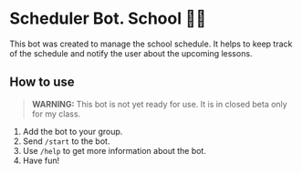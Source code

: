 # Scheduler Bot. School 🤵🏻 

This bot was created to manage the school schedule. It helps to keep track of the schedule and notify the user about the upcoming lessons.

## How to use
> **WARNING:** This bot is not yet ready for use. It is in closed beta only for my class.
1. Add the bot to your group.
2. Send `/start` to the bot.
3. Use `/help` to get more information about the bot.
4. Have fun!
